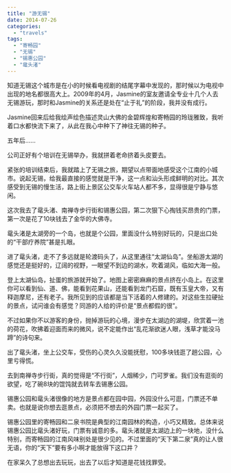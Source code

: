 ```yaml
---
title: "游无锡"
date: 2014-07-26
categories: 
  - "travels"
tags: 
  - "寄畅园"
  - "无锡"
  - "锡惠公园"
  - "鼋头渚"
---
```


知道无锡这个城市是在小的时候看电视剧的结尾字幕中发现的，那时候以为电视中出现的地名都很高大上。2009年的4月，Jasmine的室友邀请全专业十几个人去无锡游玩，那时和Jasmine的关系还是处在“止于礼”的阶段，我并没有成行。

Jasmine回来后给我绘声绘色描述灵山大佛的金碧辉煌和寄畅园的玲珑雅致，我听着口水都快流下来了，从此在我心中种下了神往无锡的种子。

五年后……

公司正好有个培训在无锡举办，我就拼着老命挤着头皮要去。

紧张的培训结束后，我就踏上了无锡之旅，期望以点带面地感受这个江南的小城市。说起无锡，给我最直接的感觉就是干净，这一点和汕头形成鲜明的对比。其次感受到无锡的慢生活，路上街上景区公交车火车站人都不多，显得很是宁静与悠闲。

这次我去了鼋头渚、南禅寺步行街和锡惠公园，第二次狠下心掏钱买昂贵的门票，第一次是花了10块钱去了金华的大佛寺。

鼋头渚是太湖旁的一个岛，也就是个公园，里面没什么特别好玩的，只是出口处的“干部疗养院”甚是扎眼。

进了鼋头渚，走不了多远就是轮渡码头了，从这里通往“太湖仙岛”。坐船游太湖的感觉还是挺好的，辽阔的视野，一眼望不到边的湖水，吹着湖风，临如大海一般。

登上太湖仙岛，扯蛋的旅游就开始了。地图上密密麻麻的景点挤在小岛上。在这里你可以看到仙、道、佛，能看到花果山，还能看到龙门石窟，既有玉皇大帝，又有释迦摩尼，还有老子。我所见到的应该都是当下活着的人修建的。对这些生拉硬扯的景点，试问谁会有感觉？同游的人给的评价是“景点都假的很”。

不过如果你不以游客的身份，抛掉游玩的心境，漫步在太湖边的湖堤，欣赏着一池的荷花，吹拂着迎面而来的微风，说不定能作出“乱花渐欲迷人眼，浅草才能没马蹄”的诗句来。

出了鼋头渚，坐上公交车，受伤的心灵久久没能抚慰，100多块钱逛了趟公园，心里亏得慌。

去到南禅寺步行街，真的觉得是“不行街”，人烟稀少，门可罗雀。我们没有逛街的欲望，吃了碗8块的馄饨就去转车去锡惠公园。

锡惠公园和鼋头渚很像的地方是景点都在园中园，外园没什么可逛，门票还不单卖。也就是说你想去逛景点，必须把不想去的外园门票一起买了。

锡惠公园里的寄畅园和二泉书院是典型的江南园林的构造，小巧又精致。总体来说锡惠公园比鼋头渚好玩，门票有诚意的多。鼋头渚就是太湖边上的一块地，没什么特别，而寄畅园的江南风味别处是很少见的。不过里面的“天下第二泉”真的让人很无语，你的“天下”要有多小啊才能放得下这口井？

在家呆久了总想出去玩玩，出去了以后才知道是花钱找罪受。
